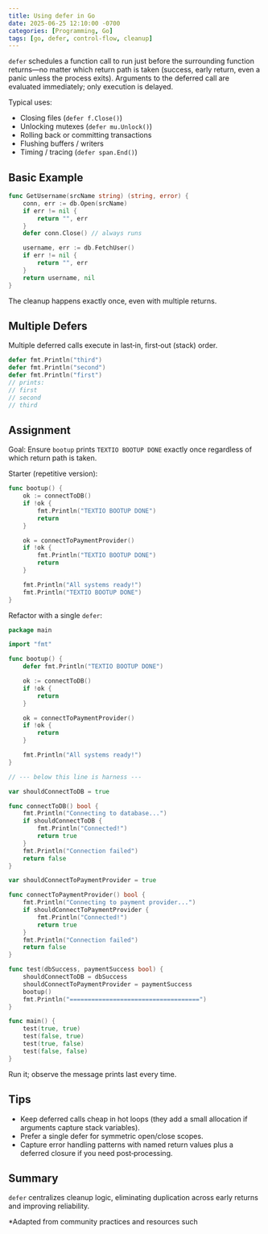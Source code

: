 ```yaml
---
title: Using defer in Go
date: 2025-06-25 12:10:00 -0700
categories: [Programming, Go]
tags: [go, defer, control-flow, cleanup]
---
```


`defer` schedules a function call to run just before the surrounding function returns—no matter which return path is taken (success, early return, even a panic unless the process exits). Arguments to the deferred call are evaluated immediately; only execution is delayed.

Typical uses:
- Closing files (`defer f.Close()`)
- Unlocking mutexes (`defer mu.Unlock()`)
- Rolling back or committing transactions
- Flushing buffers / writers
- Timing / tracing (`defer span.End()`)

## Basic Example

```go
func GetUsername(srcName string) (string, error) {
    conn, err := db.Open(srcName)
    if err != nil {
        return "", err
    }
    defer conn.Close() // always runs

    username, err := db.FetchUser()
    if err != nil {
        return "", err
    }
    return username, nil
}
```

The cleanup happens exactly once, even with multiple returns.

## Multiple Defers

Multiple deferred calls execute in last‑in, first‑out (stack) order.

```go
defer fmt.Println("third")
defer fmt.Println("second")
defer fmt.Println("first")
// prints:
// first
// second
// third
```

## Assignment

Goal: Ensure `bootup` prints `TEXTIO BOOTUP DONE` exactly once regardless of which return path is taken.

Starter (repetitive version):

```go
func bootup() {
    ok := connectToDB()
    if !ok {
        fmt.Println("TEXTIO BOOTUP DONE")
        return
    }

    ok = connectToPaymentProvider()
    if !ok {
        fmt.Println("TEXTIO BOOTUP DONE")
        return
    }

    fmt.Println("All systems ready!")
    fmt.Println("TEXTIO BOOTUP DONE")
}
```

Refactor with a single `defer`:

```go
package main

import "fmt"

func bootup() {
    defer fmt.Println("TEXTIO BOOTUP DONE")

    ok := connectToDB()
    if !ok {
        return
    }

    ok = connectToPaymentProvider()
    if !ok {
        return
    }

    fmt.Println("All systems ready!")
}

// --- below this line is harness ---

var shouldConnectToDB = true

func connectToDB() bool {
    fmt.Println("Connecting to database...")
    if shouldConnectToDB {
        fmt.Println("Connected!")
        return true
    }
    fmt.Println("Connection failed")
    return false
}

var shouldConnectToPaymentProvider = true

func connectToPaymentProvider() bool {
    fmt.Println("Connecting to payment provider...")
    if shouldConnectToPaymentProvider {
        fmt.Println("Connected!")
        return true
    }
    fmt.Println("Connection failed")
    return false
}

func test(dbSuccess, paymentSuccess bool) {
    shouldConnectToDB = dbSuccess
    shouldConnectToPaymentProvider = paymentSuccess
    bootup()
    fmt.Println("====================================")
}

func main() {
    test(true, true)
    test(false, true)
    test(true, false)
    test(false, false)
}
```

Run it; observe the message prints last every time.

## Tips

- Keep deferred calls cheap in hot loops (they add a small allocation if arguments capture stack variables).
- Prefer a single defer for symmetric open/close scopes.
- Capture error handling patterns with named return values plus a deferred closure if you need post‑processing.

## Summary

`defer` centralizes cleanup logic, eliminating duplication across early returns and improving reliability.

*Adapted from community practices and resources such